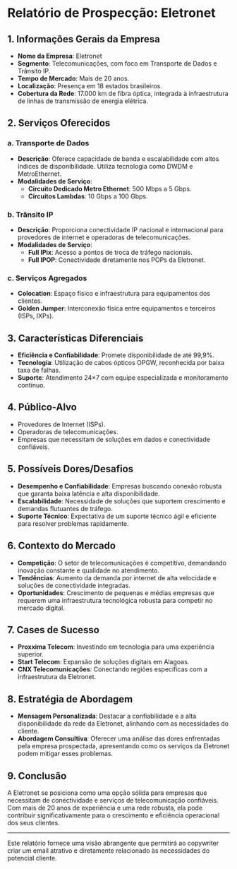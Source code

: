 # Relatório de Prospecção: Eletronet

## 1. Informações Gerais da Empresa
- **Nome da Empresa**: Eletronet
- **Segmento**: Telecomunicações, com foco em Transporte de Dados e Trânsito IP.
- **Tempo de Mercado**: Mais de 20 anos.
- **Localização**: Presença em 18 estados brasileiros.
- **Cobertura da Rede**: 17.000 km de fibra óptica, integrada à infraestrutura de linhas de transmissão de energia elétrica.

## 2. Serviços Oferecidos
### a. Transporte de Dados
- **Descrição**: Oferece capacidade de banda e escalabilidade com altos índices de disponibilidade. Utiliza tecnologia como DWDM e MetroEthernet.
- **Modalidades de Serviço**:
  - **Circuito Dedicado Metro Ethernet**: 500 Mbps a 5 Gbps.
  - **Circuitos Lambdas**: 10 Gbps a 100 Gbps.

### b. Trânsito IP
- **Descrição**: Proporciona conectividade IP nacional e internacional para provedores de internet e operadoras de telecomunicações.
- **Modalidades de Serviço**:
  - **Full IPix**: Acesso a pontos de troca de tráfego nacionais.
  - **Full IPOP**: Conectividade diretamente nos POPs da Eletronet.

### c. Serviços Agregados
- **Colocation**: Espaço físico e infraestrutura para equipamentos dos clientes.
- **Golden Jumper**: Interconexão física entre equipamentos e terceiros (ISPs, IXPs).

## 3. Características Diferenciais
- **Eficiência e Confiabilidade**: Promete disponibilidade de até 99,9%.
- **Tecnologia**: Utilização de cabos ópticos OPGW, reconhecida por baixa taxa de falhas.
- **Suporte**: Atendimento 24×7 com equipe especializada e monitoramento contínuo.

## 4. Público-Alvo
- Provedores de Internet (ISPs).
- Operadoras de telecomunicações.
- Empresas que necessitam de soluções em dados e conectividade confiáveis.

## 5. Possíveis Dores/Desafios
- **Desempenho e Confiabilidade**: Empresas buscando conexão robusta que garanta baixa latência e alta disponibilidade.
- **Escalabilidade**: Necessidade de soluções que suportem crescimento e demandas flutuantes de tráfego.
- **Suporte Técnico**: Expectativa de um suporte técnico ágil e eficiente para resolver problemas rapidamente.

## 6. Contexto do Mercado
- **Competição**: O setor de telecomunicações é competitivo, demandando inovação constante e qualidade no atendimento.
- **Tendências**: Aumento da demanda por internet de alta velocidade e soluções de conectividade integradas.
- **Oportunidades**: Crescimento de pequenas e médias empresas que requerem uma infraestrutura tecnológica robusta para competir no mercado digital.

## 7. Cases de Sucesso
- **Proxxima Telecom**: Investindo em tecnologia para uma experiência superior.
- **Start Telecom**: Expansão de soluções digitais em Alagoas.
- **CNX Telecomunicações**: Conectando regiões específicas com a infraestrutura da Eletronet.

## 8. Estratégia de Abordagem
- **Mensagem Personalizada**: Destacar a confiabilidade e a alta disponibilidade da rede da Eletronet, alinhando com as necessidades do cliente.
- **Abordagem Consultiva**: Oferecer uma análise das dores enfrentadas pela empresa prospectada, apresentando como os serviços da Eletronet podem mitigar esses problemas.

## 9. Conclusão
A Eletronet se posiciona como uma opção sólida para empresas que necessitam de conectividade e serviços de telecomunicação confiáveis. Com mais de 20 anos de experiência e uma rede robusta, ela pode contribuir significativamente para o crescimento e eficiência operacional dos seus clientes.

---

Este relatório fornece uma visão abrangente que permitirá ao copywriter criar um email atrativo e diretamente relacionado às necessidades do potencial cliente.